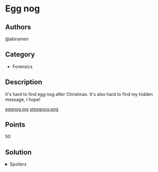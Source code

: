 # Egg nog

## Authors
@abiramen

## Category
- Forensics

## Description
It's hard to find egg nog after Christmas. It's also hard to find my hidden message, I hope!


[eggnog.jpg](https://github.com/abiramen/2021-compclub-summer-ctf/blob/main/forensics/egg-nog/_ctfd/files/eggnog.jpg)
[steggnog.png](https://github.com/abiramen/2021-compclub-summer-ctf/blob/main/forensics/egg-nog/_ctfd/files/steggnog.png)

## Points
50

## Solution

<details>
<summary>Spoilers</summary>

### Walkthrough
While this challenge uses a set of techniques that are relatively common in CTFs, paying attention to the workshop slides would have helped a lot here.

The first image you want to look at is eggnog.jpg - note that the contents featured in both images are basically identical, although the PNG is of much lower resolution. Looking at the file's metadata, we can see that there is some hidden information in the EXIF data (JPG files can have EXIF data, PNG files don't) - namely, the following string:

`jocksfindquartzglyphvexbmw`

We shall save this for later use.

The second image is named steggnog.png - a huge hint that more advanced image steganography, like least significant bit steganography, might be in use here. Googling 'online steganography' yields [this website](https://stylesuxx.github.io/steganography/). Decoding it yields the following:

`FAJI{tzhpzdtpditdfdcjthtzx}`

This is the point where this challenge now becomes more crypto than forensics - we can see the result of our steganography decode looks almost like a flag. This is where we go back to our older string - `jocksfindquartzglyphvexbmw`. Googling this string yields a result about 'perfect pangrams' - sentences with all 26 letters of the alphabet exactly once. You might notice that this perfect pangram makes a perfect key for a _substitution cipher_.

Decoding the substitution cipher (using the perfect pangram as our ciphertext alphabet) on a website like [this](https://cryptii.com/pipes/alphabetical-substitution) gives us our flag.

### Flag
FLAG{notsoinsignificantnow}

### Other notes
The reason the PNG was lower resolution was so that your computer didn't die trying to decode using the steganography tool - fewer pixels means less work. 

</details>
